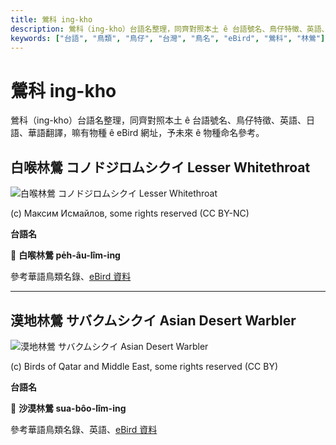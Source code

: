 ```yaml
---
title: 鶯科 ing-kho
description: 鶯科（ing-kho）台語名整理，同齊對照本土 ê 台語號名、鳥仔特徵、英語、日語、華語翻譯，嘛有物種 ê eBird 網址，予未來 ê 物種命名參考。
keywords: ["台語", "鳥類", "鳥仔", "台灣", "鳥名", "eBird", "鶯科", "林鶯"]
---
```


# 鶯科 ing-kho

鶯科（ing-kho）台語名整理，同齊對照本土 ê 台語號名、鳥仔特徵、英語、日語、華語翻譯，嘛有物種 ê eBird 網址，予未來 ê 物種命名參考。

## 白喉林鶯 コノドジロムシクイ Lesser Whitethroat

![白喉林鶯 コノドジロムシクイ Lesser Whitethroat](https://inaturalist-open-data.s3.amazonaws.com/photos/67069975/medium.jpg)

(c) Максим Исмайлов, some rights reserved (CC BY-NC)

**台語名**

🎯 **白喉林鶯 pe̍h-âu-lîm-ing**

參考華語鳥類名錄、[eBird 資料](https://ebird.org/species/leswhi4)

---

## 漠地林鶯 サバクムシクイ Asian Desert Warbler

![漠地林鶯 サバクムシクイ Asian Desert Warbler](https://inaturalist-open-data.s3.amazonaws.com/photos/1635533/medium.jpg)

(c) Birds of Qatar and Middle East, some rights reserved (CC BY)

**台語名**

🎯 **沙漠林鶯 sua-bôo-lîm-ing**

參考華語鳥類名錄、英語、[eBird 資料](https://ebird.org/species/asdwar1)
